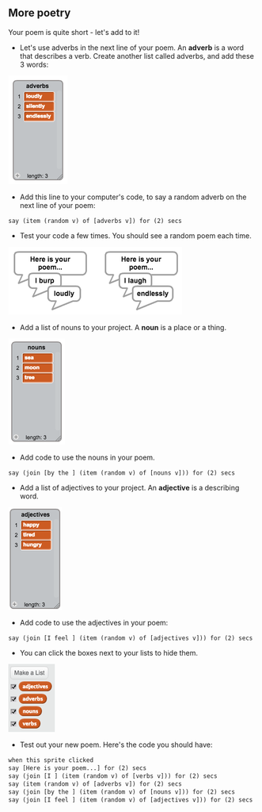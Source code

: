 ## More poetry

Your poem is quite short - let's add to it!



+ Let's use adverbs in the next line of your poem. An __adverb__ is a word that describes a verb. Create another list called adverbs, and add these 3 words:

![screenshot](images/poetry-adverbs.png)

+ Add this line to your computer's code, to say a random adverb on the next line of your poem:

```scratch
say (item (random v) of [adverbs v]) for (2) secs
```

+ Test your code a few times. You should see a random poem each time.

![screenshot](images/poetry-adverb-test.png)

+ Add a list of nouns to your project. A __noun__ is a place or a thing.

![screenshot](images/poetry-nouns.png)

+ Add code to use the nouns in your poem.

```scratch
say (join [by the ] (item (random v) of [nouns v])) for (2) secs
```

+ Add a list of adjectives to your project. An __adjective__ is a describing word.

![screenshot](images/poetry-adjectives.png)

+ Add code to use the adjectives in your poem:

```scratch
say (join [I feel ] (item (random v) of [adjectives v])) for (2) secs
```

+ You can click the boxes next to your lists to hide them.

![screenshot](images/poetry-lists-tick.png)

+ Test out your new poem. Here's the code you should have:

```scratch
when this sprite clicked
say [Here is your poem...] for (2) secs
say (join [I ] (item (random v) of [verbs v])) for (2) secs
say (item (random v) of [adverbs v]) for (2) secs
say (join [by the ] (item (random v) of [nouns v])) for (2) secs
say (join [I feel ] (item (random v) of [adjectives v])) for (2) secs
```




